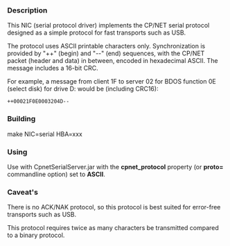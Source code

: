 ### Description

This NIC (serial protocol driver) implements the CP/NET
serial protocol designed as a simple protocol for fast
transports such as USB.

The protocol uses ASCII printable characters only.
Synchronization is provided by "++" (begin) and "--" (end)
sequences, with the CP/NET packet (header and data)
in between, encoded in hexadecimal ASCII. The message includes
a 16-bit CRC.

For example, a message from client 1F to server 02
for BDOS function 0E (select disk) for drive D: would be
(including CRC16):

    ++00021F0E0003204D--

### Building

make NIC=serial HBA=xxx

### Using

Use with CpnetSerialServer.jar with the **cpnet_protocol** property
(or **proto=** commandline option) set to **ASCII**.

### Caveat's

There is no ACK/NAK protocol, so this protocol is
best suited for error-free transports such as USB.

This protocol requires twice as many characters be
transmitted compared to a binary protocol.
